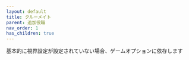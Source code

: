 ```yaml
---
layout: default
title: クルーメイト
parent: 追加役職
nav_order: 1
has_children: true
---
```


基本的に視界設定が設定されていない場合、ゲームオプションに依存します
